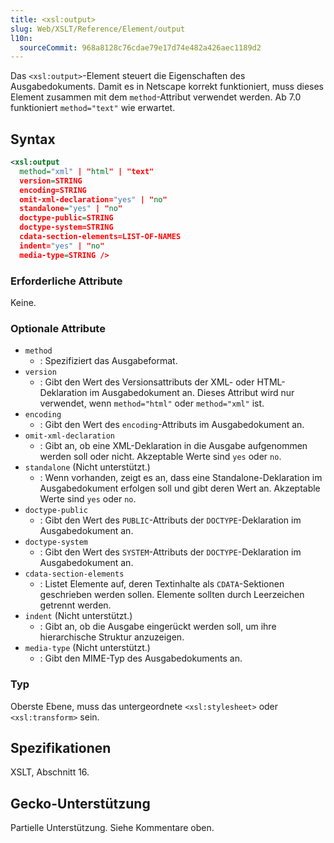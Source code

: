 ```yaml
---
title: <xsl:output>
slug: Web/XSLT/Reference/Element/output
l10n:
  sourceCommit: 968a8128c76cdae79e17d74e482a426aec1189d2
---
```


Das `<xsl:output>`-Element steuert die Eigenschaften des Ausgabedokuments. Damit es in Netscape korrekt funktioniert, muss dieses Element zusammen mit dem `method`-Attribut verwendet werden. Ab 7.0 funktioniert `method="text"` wie erwartet.

## Syntax

```xml
<xsl:output
  method="xml" | "html" | "text"
  version=STRING
  encoding=STRING
  omit-xml-declaration="yes" | "no"
  standalone="yes" | "no"
  doctype-public=STRING
  doctype-system=STRING
  cdata-section-elements=LIST-OF-NAMES
  indent="yes" | "no"
  media-type=STRING />
```

### Erforderliche Attribute

Keine.

### Optionale Attribute

- `method`
  - : Spezifiziert das Ausgabeformat.
- `version`
  - : Gibt den Wert des Versionsattributs der XML- oder HTML-Deklaration im Ausgabedokument an. Dieses Attribut wird nur verwendet, wenn `method="html"` oder `method="xml"` ist.
- `encoding`
  - : Gibt den Wert des `encoding`-Attributs im Ausgabedokument an.
- `omit-xml-declaration`
  - : Gibt an, ob eine XML-Deklaration in die Ausgabe aufgenommen werden soll oder nicht. Akzeptable Werte sind `yes` oder `no`.
- `standalone` (Nicht unterstützt.)
  - : Wenn vorhanden, zeigt es an, dass eine Standalone-Deklaration im Ausgabedokument erfolgen soll und gibt deren Wert an. Akzeptable Werte sind `yes` oder `no`.
- `doctype-public`
  - : Gibt den Wert des `PUBLIC`-Attributs der `DOCTYPE`-Deklaration im Ausgabedokument an.
- `doctype-system`
  - : Gibt den Wert des `SYSTEM`-Attributs der `DOCTYPE`-Deklaration im Ausgabedokument an.
- `cdata-section-elements`
  - : Listet Elemente auf, deren Textinhalte als `CDATA`-Sektionen geschrieben werden sollen. Elemente sollten durch Leerzeichen getrennt werden.
- `indent` (Nicht unterstützt.)
  - : Gibt an, ob die Ausgabe eingerückt werden soll, um ihre hierarchische Struktur anzuzeigen.
- `media-type` (Nicht unterstützt.)
  - : Gibt den MIME-Typ des Ausgabedokuments an.

### Typ

Oberste Ebene, muss das untergeordnete `<xsl:stylesheet>` oder `<xsl:transform>` sein.

## Spezifikationen

XSLT, Abschnitt 16.

## Gecko-Unterstützung

Partielle Unterstützung. Siehe Kommentare oben.
